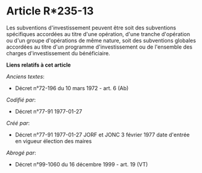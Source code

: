 # Article R*235-13

Les subventions d'investissement   peuvent être soit des subventions spécifiques accordées au titre d'une opération, d'une
tranche d'opération ou d'un groupe d'opérations de même nature, soit des subventions globales accordées au titre d'un
programme d'investissement ou de l'ensemble des charges d'investissement du bénéficiaire.

**Liens relatifs à cet article**

_Anciens textes_:

  - Décret n°72-196 du 10 mars 1972 - art. 6 (Ab)

_Codifié par_:

  - Décret n°77-91 1977-01-27

_Créé par_:

  - Décret n°77-91 1977-01-27 JORF et JONC 3 février 1977 date d'entrée en vigueur élection des maires

_Abrogé par_:

  - Décret n°99-1060 du 16 décembre 1999 - art. 19 (VT)
